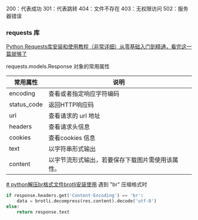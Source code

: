 200：代表成功
301：代表跳转
404：文件不存在
403：无权限访问
502：服务器错误

### requests 库

[Python Requests库安装和使用教程（非常详细）从零基础入门到精通，看完这一篇就够了](https://blog.csdn.net/wly55690/article/details/132201974)

requests.models.Response 对象的常用属性

| **常用属性**    | **说明**                   |
| ----------- | ------------------------ |
| encoding    | 查看或者指定响应字符编码             |
| status_code | 返回HTTP响应码                |
| url         | 查看请求的 url 地址             |
| headers     | 查看请求头信息                  |
| cookies     | 查看cookies 信息             |
| text        | 以字符串形式输出                 |
| content     | 以字节流形式输出，若要保存下载图片需使用该属性。 |
[# python解压br格式文件brotli安装使用](https://blog.csdn.net/Jason_WangYing/article/details/126374359)
遇到 "br" 压缩格式时
```python
if response.headers.get('Content-Encoding') == 'br':  
	data = brotli.decompress(res.content).decode('utf-8')  
else:                                            
	return response.text
```
